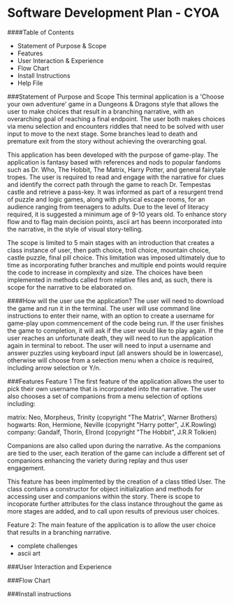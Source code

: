 # Software Development Plan - CYOA

####Table of Contents
- Statement of Purpose & Scope
- Features
- User Interaction & Experience 
- Flow Chart
- Install Instructions 
- Help File 




###Statement of Purpose and Scope
This terminal application is a 'Choose your own adventure' game in a Dungeons & Dragons style that allows the user to make choices that result in a branching narrative, with an overarching goal of reaching a final endpoint. The user both makes choices via menu selection and encounters riddles  that need to be solved with user input to move to the next stage. Some branches lead to death and premature exit from the story without achieving the overarching goal. 

This application has been developed with the purpose of game-play. The application is fantasy based with references and nods to popular fandoms such as Dr. Who, The Hobbit, The Matrix, Harry Potter, and general fairytale tropes. The user is required to read and engage with the narrative for clues and identify the correct path through the game to reach Dr. Tempestas castle and retrieve a pass-key. It was informed as part of a resurgent trend of puzzle and logic games, along with physical escape rooms, for an audience ranging from teenagers to adults. Due to the level of literacy required, it is suggested a minimum age of 9-10 years old. To enhance story flow and to flag main decision points, ascii art has beenn incorporated into the narrative, in the style of visual story-telling. 

The scope is limited to 5 main stages with an introduction that creates a class instance of user, then path choice, troll choice, mountain choice, castle puzzle, final pill choice. This limitation was imposed ultimately due to time as incorporating futher branches and multiple end points would require the code to increase in complexity and size. The choices have been implemented in methods called from relative files and, as such, there is scope for the narrative to be elaborated on. 

####How will the user use the application?
The user will need to download the game and run it in the terminal. The user will use command line instructions to enter their name, with an option to create a username for game-play upon commencement of the code being run. If the user finishes the game to completion, it will ask if the user would like to play again. If the user reaches an unfortunate death, they will need to run the application again in terminal to reboot.
The user will need to input a username and answer puzzles using keyboard input (all answers should be in lowercase), otherwise will choose from a selection menu when a choice is required, including arrow selection or Y/n. 




###Features
Feature 1
The first feature of the application allows the user to pick their own username that is incorporated into the narrative. The user also chooses a set of companions from a menu selection of options including: 

matrix: Neo, Morpheus, Trinity                      (copyright "The Matrix", Warner Brothers)
hogwarts: Ron, Hermione, Neville                    (copyright "Harry potter", J.K.Rowling)
company: Gandalf, Thorin, Elrond                    (copyright "The Hobbit", J.R.R Tolkien)

Companions are also called upon during the narrative. As the companions are tied to the user, each iteration of the game can include a different set of companions enhancing the variety during replay and thus user engagement. 

This feature has been implmented by the creation of a class titled User. The class contains a constructor for object initialization and methods for accessing user and companions within the story. There is scope to incoporate further attributes for the class instance throughout the game as more stages are added, and to call upon results of previous user choices. 

Feature 2:
The main feature of the application is to allow the user choice that results in a branching narrative. 




- complete challenges
- ascii art 

###User Interaction and Experience
<!-- Develop an outline of the user interaction and experience for the application.
Your outline must include:
- how the user will find out how to interact with / use each feature
- how the user will interact with / use each feature
- how errors will be handled by the application and displayed to the user -->

###Flow Chart
<!-- Develop a diagram which describes the control flow of your application. Your diagram must:
- show the workflow/logic and/or integration of the features in your application for each feature.
- utilise a recognised format or set of conventions for a control flow diagram, such as UML. -->

###Install instructions 